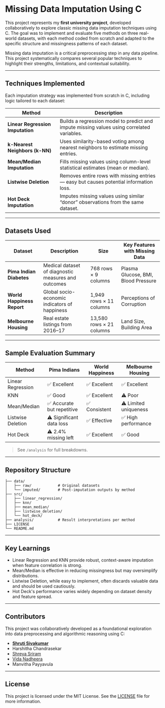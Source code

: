 # Missing Data Imputation Using C

This project represents my **first university project**, developed collaboratively to explore classic missing data imputation techniques using C. The goal was to implement and evaluate five methods on three real-world datasets, with each method coded from scratch and adapted to the specific structure and missingness patterns of each dataset.

Missing data imputation is a critical preprocessing step in any data pipeline. This project systematically compares several popular techniques to highlight their strengths, limitations, and contextual suitability.

---

## Techniques Implemented

Each imputation strategy was implemented from scratch in C, including logic tailored to each dataset:

| Method | Description |
|--------|-------------|
| **Linear Regression Imputation** | Builds a regression model to predict and impute missing values using correlated variables. |
| **k-Nearest Neighbors (k-NN)** | Uses similarity-based voting among nearest neighbors to estimate missing entries. |
| **Mean/Median Imputation** | Fills missing values using column-level statistical estimates (mean or median). |
| **Listwise Deletion** | Removes entire rows with missing entries — easy but causes potential information loss. |
| **Hot Deck Imputation** | Imputes missing values using similar “donor” observations from the same dataset. |

---

## Datasets Used

| Dataset | Description | Size | Key Features with Missing Data |
|--------|-------------|------|--------------------------------|
| **Pima Indian Diabetes** | Medical dataset of diagnostic measures and outcomes | 768 rows × 9 columns | Plasma Glucose, BMI, Blood Pressure |
| **World Happiness Report** | Global socio-economic indicators of happiness | 1,949 rows × 11 columns | Perceptions of Corruption |
| **Melbourne Housing** | Real estate listings from 2016–17 | 13,580 rows × 21 columns | Land Size, Building Area |

---

## Sample Evaluation Summary

| Method | Pima Indians | World Happiness | Melbourne Housing |
|--------|--------------|------------------|-------------------|
| Linear Regression | ✅ Excellent | ✅ Excellent | ✅ Excellent |
| KNN | ✅ Good | ✅ Excellent | ⚠️ Poor |
| Mean/Median | ✅ Accurate but repetitive | ✅ Consistent | ⚠️ Limited uniqueness |
| Listwise Deletion | ⚠️ Significant data loss | ✅ Effective | ✅ High performance |
| Hot Deck | ⚠️ 2.4% missing left | ✅ Excellent | ✅ Good |

> See `/analysis` for full breakdowns.

---

## Repository Structure

```
├── data/
│   ├── raw/            # Original datasets
│   └── imputed/        # Post-imputation outputs by method
├── src/
│   ├── linear_regression/
│   ├── knn/
│   ├── mean_median/
│   ├── listwise_deletion/
│   └── hot_deck/
├── analysis/           # Result interpretations per method
├── LICENSE
└── README.md
```

---

## Key Learnings

- Linear Regression and KNN provide robust, context-aware imputation when feature correlation is strong.
- Mean/Median is effective in reducing missingness but may oversimplify distributions.
- Listwise Deletion, while easy to implement, often discards valuable data and should be used cautiously.
- Hot Deck's performance varies widely depending on dataset density and feature spread.

---

## Contributors

This project was collaboratively developed as a foundational exploration into data preprocessing and algorithmic reasoning using C:

- [**Shruti Sivakumar**](https://github.com/shruti-sivakumar)
- Harshitha Chandrasekar
- [Shreya Sriram](https://github.com/Shreya12125)
- [Vida Nadheera](https://github.com/Vida181105)
- Manvitha Payyavula

---

## License

This project is licensed under the MIT License. See the [LICENSE](./LICENSE) file for more information.
